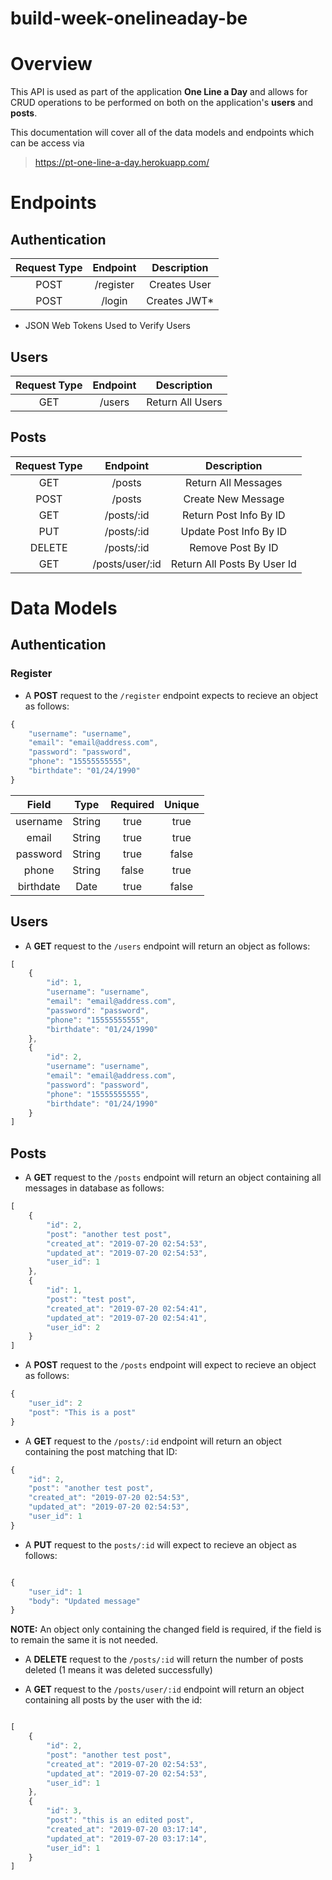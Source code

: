# build-week-onelineaday-be

# Overview

This API is used as part of the application __One Line a Day__ and allows for CRUD operations to
be performed on both on the application's __users__ and __posts__.

This documentation will cover all of the data models and endpoints which can be access via
> <https://pt-one-line-a-day.herokuapp.com/>

# Endpoints

## Authentication

| Request Type | Endpoint      | Description   |
|:------------:|:-------------:|:-------------:|
| POST         | /register | Creates User  |
| POST         | /login    | Creates JWT*  |

* JSON Web Tokens Used to Verify Users

## Users

| Request Type | Endpoint       | Description           |
|:------------:|:--------------:|:---------------------:|
| GET          | /users         | Return All Users      |

## Posts

| Request Type | Endpoint          | Description                   |
|:------------:|:-----------------:|:-----------------------------:|
| GET          | /posts            | Return All Messages           |
| POST         | /posts            | Create New Message            |
| GET          | /posts/:id        | Return Post Info By ID        |
| PUT          | /posts/:id        | Update Post Info By ID        |
| DELETE       | /posts/:id        | Remove Post By ID             |
| GET          | /posts/user/:id   | Return All Posts By User Id   |

# Data Models

## Authentication

### Register

* A __POST__ request to the `/register` endpoint expects to recieve an object as follows: 

```javascript
{
    "username": "username",
    "email": "email@address.com",
    "password": "password",
    "phone": "15555555555",
    "birthdate": "01/24/1990"
}
```

| Field        | Type      | Required   | Unique     |
|:------------:|:---------:|:----------:|:----------:|
| username     | String    |  true      | true       |
| email        | String    |  true      | true       |
| password     | String    |  true      | false      |
| phone        | String    |  false     | true       |
| birthdate    | Date      |  true      | false      |

## Users

* A __GET__ request to the `/users` endpoint will return an object as follows: 

```javascript
[
    {
        "id": 1,
        "username": "username",
        "email": "email@address.com",
        "password": "password",
        "phone": "15555555555",
        "birthdate": "01/24/1990"
    },
    {
        "id": 2,
        "username": "username",
        "email": "email@address.com",
        "password": "password",
        "phone": "15555555555",
        "birthdate": "01/24/1990"
    }
]
```

## Posts

* A __GET__ request to the `/posts` endpoint will return an object containing all messages in database as follows:

```javascript
[
    {
        "id": 2,
        "post": "another test post",
        "created_at": "2019-07-20 02:54:53",
        "updated_at": "2019-07-20 02:54:53",
        "user_id": 1
    },
    {
        "id": 1,
        "post": "test post",
        "created_at": "2019-07-20 02:54:41",
        "updated_at": "2019-07-20 02:54:41",
        "user_id": 2
    }
]
```

* A __POST__ request to the `/posts` endpoint will expect to recieve an object as follows:

```javascript
{
    "user_id": 2
    "post": "This is a post"
}
```

* A __GET__ request to the `/posts/:id` endpoint will return an object containing the post matching that ID: 

```javascript
{
    "id": 2,
    "post": "another test post",
    "created_at": "2019-07-20 02:54:53",
    "updated_at": "2019-07-20 02:54:53",
    "user_id": 1
}
```

* A __PUT__ request to the `posts/:id` will expect to recieve an object as follows:

```javascript

{
    "user_id": 1
    "body": "Updated message"
}

```

__NOTE:__ An object only containing the changed field is required, if the field is to remain the same it is not needed.

* A __DELETE__ request to the `/posts/:id` will return the number of posts deleted (1 means it was deleted successfully)

* A __GET__ request to the `/posts/user/:id` endpoint will return an object containing all posts by the user with the id: 

```javascript

[
    {
        "id": 2,
        "post": "another test post",
        "created_at": "2019-07-20 02:54:53",
        "updated_at": "2019-07-20 02:54:53",
        "user_id": 1
    },
    {
        "id": 3,
        "post": "this is an edited post",
        "created_at": "2019-07-20 03:17:14",
        "updated_at": "2019-07-20 03:17:14",
        "user_id": 1
    }
]

```